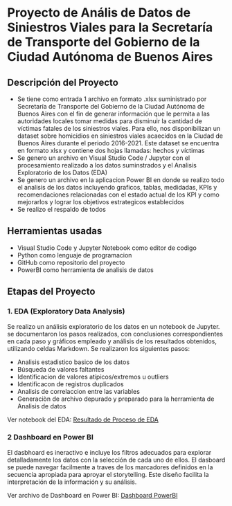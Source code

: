 # Proyecto de Anális de Datos de Siniestros Viales para la Secretaría de Transporte del Gobierno de la Ciudad Autónoma de Buenos Aires

## Descripción del Proyecto
- Se tiene como entrada 1 archivo en formato .xlsx suministrado por Secretaría de Transporte del Gobierno de la Ciudad Autónoma de Buenos Aires con el fin de generar información que le permita a las autoridades locales tomar medidas para disminuir la cantidad de víctimas fatales de los siniestros viales. Para ello, nos disponibilizan un dataset sobre homicidios en siniestros viales acaecidos en la Ciudad de Buenos Aires durante el periodo 2016-2021. Este dataset se encuentra en formato xlsx y contiene dos hojas llamadas: hechos y víctimas
- Se genero un archivo en Visual Studio Code / Jupyter con el procesamiento realizado a los datos suminstrados y el Analisis Exploratorio de los Datos (EDA)
- Se genero un archivo en la aplicacion Power BI en donde se realizo todo el analisis de los datos incluyendo graficos, tablas, medidadas, KPIs y recomendaciones relacionadas con el estado actual de los KPI y como mejorarlos y lograr los objetivos estrategicos establecidos
- Se realizo el respaldo de todos 

## Herramientas usadas
- Visual Studio Code y  Jupyter Notebook como editor de codigo
- Python como lenguaje de programacion
- GitHub como repositorio del proyecto
- PowerBI como herramienta de analisis de datos
  
## Etapas del Proyecto

### 1. EDA (Exploratory Data Analysis)
Se realizo un análisis exploratorio de los datos en un notebook de Jupyter. se documentaron los pasos realizados, con conclusiones correspondientes en cada paso y gráficos empleado y análisis de los resultados obtenidos, utilizando celdas Markdown. 
Se realizaron los siguientes pasos: 
- Analisis estadistico basico de los datos
- Búsqueda de valores faltantes
- Identificacion de valores atípicos/extremos u outliers
- Identificacon de registros duplicados
- Analisis de correlaccion entre las variables
- Generaciòn de archivo depurado y preparado para la herramienta de Analisis de datos
   
Ver notebook del EDA: [Resultado de Proceso de EDA](https://github.com/dosoriofc/PI02/blob/main/EDA.ipynb)

### 2 Dashboard en Power BI
El dasbhoard es ineractivo e incluye los filtros adecuados para explorar detalladamente los datos con la selección de cada uno de ellos. El dasboard se puede navegar facilmente a traves de los marcadores definidos en la secuencia apropiada para aproyar el storytelling. Este diseño facilita la interpretación de la información y su análisis.

Ver archivo de Dashboard en Power BI: [Dashboard PowerBI](https://github.com/dosoriofc/PI02)
